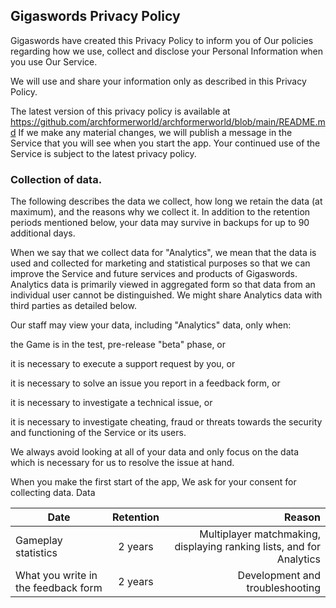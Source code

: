 ##  Gigaswords Privacy Policy

<!--
**archformerworld/archformerworld** is a ✨ _special_ ✨ repository because its `README.md` (this file) appears on your GitHub profile.

-->
Gigaswords  have created this Privacy Policy to inform you of Our policies regarding how we use, collect and disclose your Personal Information when you use Our Service.

We will use and share your information only as described in this Privacy Policy.

The latest version of this privacy policy is available at https://github.com/archformerworld/archformerworld/blob/main/README.md If we make any material changes, we will publish a message in the Service that you will see when you start the app. Your continued use of the Service is subject to the latest privacy policy.

### Collection of data. 

The following describes the data we collect, how long we retain the data (at maximum), and the reasons  why we collect it. In addition to the retention periods mentioned below, your data may survive in backups for up to 90 additional days. 

When we say that we collect data for "Analytics", we mean that the data is used and collected for marketing and statistical purposes so that we can improve the Service and future services and products of Gigaswords. Analytics data is primarily viewed in aggregated form so that data from an individual user cannot be distinguished. We might share Analytics data with third parties as detailed below.

Our staff may view your data, including "Analytics" data, only when:

the Game is in the test, pre-release "beta" phase, or

it is necessary to execute a support request by you, or

it is necessary to solve an issue you report in a feedback form, or

it is necessary to investigate a technical issue, or

it is necessary to investigate cheating, fraud or threats towards the security and functioning of the Service or its users.

We always avoid looking at all of your data and only focus on the data which is necessary for us to resolve the issue at hand.

When you make the first start of the app, We ask for your consent for collecting data.
Data


| Date                | Retention          | Reason |
| -------------       |:------------------:| -----:|
| Gameplay statistics | 2 years            | Multiplayer matchmaking, displaying ranking lists, and for Analytics |
| What you write in the feedback form   | 2 years            |   Development and troubleshooting |

